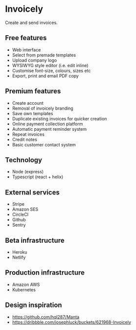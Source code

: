 # Invoicely

Create and send invoices.

## Free features

* Web interface
* Select from premade templates
* Upload company logo
* WYSIWYG style editor (i.e. edit inline)
* Customise font-size, colours, sizes etc
* Export, print and email PDF copy

## Premium features

* Create account
* Removal of invoicely branding
* Save own templates
* Duplicate existing invoices for quicker creation
* Online payment collection platform
* Automatic payment reminder system
* Repeat invoices
* Credit notes
* Basic customer contact system

## Technology

* Node (express)
* Typescript (react + helix)

## External services

* Stripe
* Amazon SES
* CircleCI
* Github
* Sentry

## Beta infrastructure

* Heroku
* Netlify

## Production infrastructure

* Amazon AWS
* Kubernetes

## Design inspiration

* https://github.com/hql287/Manta
* https://dribbble.com/josephluck/buckets/621968-Invoicely
